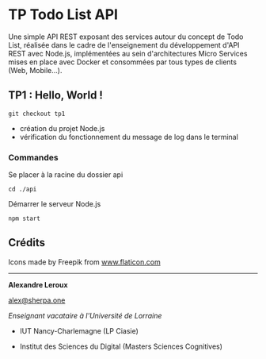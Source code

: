 # TP Todo List API

Une simple API REST exposant des services autour du concept de Todo List, réalisée dans le cadre de l'enseignement du développement d'API REST avec Node.js, implémentées au sein d'architectures Micro Services mises en place avec Docker et consommées par tous types de clients (Web, Mobile...).

## TP1 : Hello, World !

```
git checkout tp1
```

- création du projet Node.js
- vérification du fonctionnement du message de log dans le terminal

### Commandes

Se placer à la racine du dossier api

```
cd ./api
```

Démarrer le serveur Node.js

```
npm start
```

## Crédits

Icons made by Freepik from www.flaticon.com

---

__Alexandre Leroux__

alex@sherpa.one

_Enseignant vacataire à l'Université de Lorraine_

- IUT Nancy-Charlemagne (LP Ciasie)

- Institut des Sciences du Digital (Masters Sciences Cognitives)
